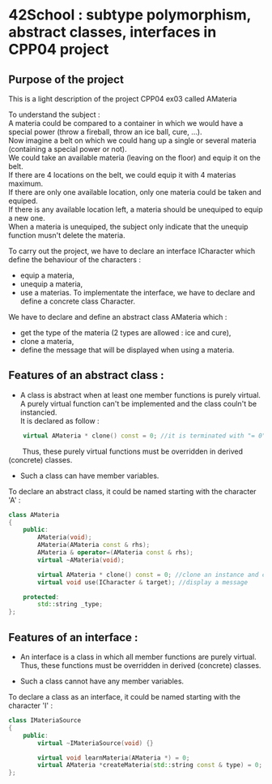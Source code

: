 # 42School : subtype polymorphism, abstract classes, interfaces in CPP04 project

## Purpose of the project
This is a light description of the project CPP04 ex03 called AMateria

To understand the subject :<br>
A materia could be compared to a container in which we would have a special power (throw a fireball, throw an ice ball, cure, ...).<br>
Now imagine a belt on which we could hang up a single or several materia (containing a special power or not).<br>
We could take an available materia (leaving on the floor) and equip it on the belt.<br>
If there are 4 locations on the belt, we could equip it with 4 materias maximum.<br>
If there are only one available location, only one materia could be taken and equiped.<br>
If there is any available location left, a materia should be unequiped to equip a new one.<br>
When a materia is unequiped, the subject only indicate that the unequip function musn't delete the materia.

To carry out the project, we have to declare an interface ICharacter which define the behaviour of the characters :
- equip a materia,
- unequip a materia,
- use a materias.
To implementate the interface, we have to declare and define a concrete class Character.

We have to declare and define an abstract class AMateria which :
- get the type of the materia (2 types are allowed : ice and cure),
- clone a materia,
- define the message that will be displayed when using a materia.



## Features of an abstract class :
  - A class is abstract when at least one member functions is purely virtual.</br>
  A purely virtual function can't be implemented and the class couln't be instancied.</br>
  It is declared as follow :
```C++
	virtual AMateria * clone() const = 0; //it is terminated with "= 0"
```
&nbsp;&nbsp;&nbsp;&nbsp;&nbsp;&nbsp;&nbsp;Thus, these purely virtual functions must be overridden in derived (concrete) classes.
  - Such a class can have member variables.

To declare an abstract class, it could be named starting with the character 'A' :
```C++
class AMateria
{
	public:
		AMateria(void);
		AMateria(AMateria const & rhs);
		AMateria & operator=(AMateria const & rhs);
		virtual ~AMateria(void);

		virtual AMateria * clone() const = 0; //clone an instance and create an instance of same type
		virtual void use(ICharacter & target); //display a message

	protected:
		std::string _type;
};
```


## Features of an interface :
  - An interface is a class in which all member functions are purely virtual.
  Thus, these functions must be overridden in derived (concrete) classes.

  - Such a class cannot have any member variables.

To declare a class as an interface, it could be named starting with the character 'I' :
```C++
class IMateriaSource
{
	public:
		virtual ~IMateriaSource(void) {}

		virtual void learnMateria(AMateria *) = 0;
		virtual AMateria *createMateria(std::string const & type) = 0;
};
```



